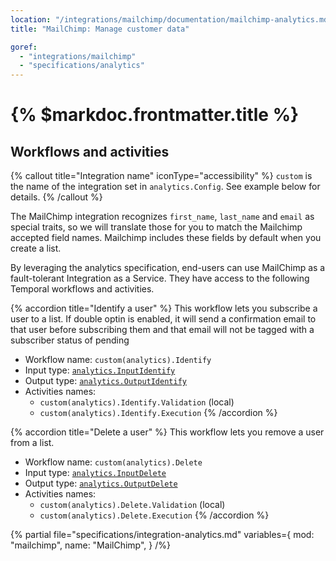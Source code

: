 ```yaml
---
location: "/integrations/mailchimp/documentation/mailchimp-analytics.md"
title: "MailChimp: Manage customer data"

goref:
  - "integrations/mailchimp"
  - "specifications/analytics"
---
```


# {% $markdoc.frontmatter.title %}

## Workflows and activities

{% callout title="Integration name" iconType="accessibility" %}
  `custom` is the name of the integration set in `analytics.Config`. See example
  below for details.
{% /callout %}

The MailChimp integration recognizes `first_name`, `last_name` and `email` as
special traits, so we will translate those for you to match the Mailchimp accepted
field names. Mailchimp includes these fields by default when you create a list.

By leveraging the analytics specification, end-users can use MailChimp as a
fault-tolerant Integration as a Service. They have access to the following
Temporal workflows and activities.

{% accordion title="Identify a user" %}
  This workflow lets you subscribe a user to a list. If double optin is enabled,
  it will send a confirmation email to that user before subscribing them and that
  email will not be tagged with a subscriber status of pending

  - Workflow name: `custom(analytics).Identify`
  - Input type: [`analytics.InputIdentify`](https://pkg.go.dev/go.temporal.land/specifications/analytics#InputIdentify)
  - Output type: [`analytics.OutputIdentify`](https://pkg.go.dev/go.temporal.land/specifications/analytics#OutputIdentify)
  - Activities names:
    - `custom(analytics).Identify.Validation` (local)
    - `custom(analytics).Identify.Execution`
{% /accordion %}

{% accordion title="Delete a user" %}
  This workflow lets you remove a user from a list.

  - Workflow name: `custom(analytics).Delete`
  - Input type: [`analytics.InputDelete`](https://pkg.go.dev/go.temporal.land/specifications/analytics#InputDelete)
  - Output type: [`analytics.OutputDelete`](https://pkg.go.dev/go.temporal.land/specifications/analytics#OutputDelete)
  - Activities names:
    - `custom(analytics).Delete.Validation` (local)
    - `custom(analytics).Delete.Execution`
{% /accordion %}

{% partial file="specifications/integration-analytics.md" variables={
    mod: "mailchimp",
    name: "MailChimp",
  }
/%} 
